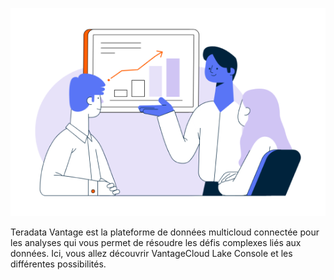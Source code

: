 ![Welcome_to_Lake](Images/llk1721946471886.png)

Teradata Vantage est la plateforme de données multicloud connectée pour les analyses qui vous permet de résoudre les défis complexes liés aux données. Ici, vous allez découvrir VantageCloud Lake Console et les différentes possibilités.

